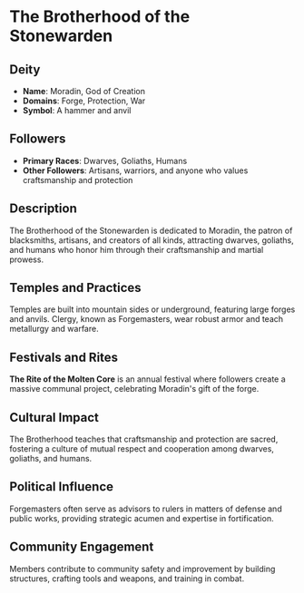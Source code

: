 # The Brotherhood of the Stonewarden

## Deity
- **Name**: Moradin, God of Creation
- **Domains**: Forge, Protection, War
- **Symbol**: A hammer and anvil

## Followers
- **Primary Races**: Dwarves, Goliaths, Humans
- **Other Followers**: Artisans, warriors, and anyone who values craftsmanship and protection

## Description
The Brotherhood of the Stonewarden is dedicated to Moradin, the patron of blacksmiths, artisans, and creators of all kinds, attracting dwarves, goliaths, and humans who honor him through their craftsmanship and martial prowess.

## Temples and Practices
Temples are built into mountain sides or underground, featuring large forges and anvils. Clergy, known as Forgemasters, wear robust armor and teach metallurgy and warfare.

## Festivals and Rites
**The Rite of the Molten Core** is an annual festival where followers create a massive communal project, celebrating Moradin's gift of the forge.

## Cultural Impact
The Brotherhood teaches that craftsmanship and protection are sacred, fostering a culture of mutual respect and cooperation among dwarves, goliaths, and humans.

## Political Influence
Forgemasters often serve as advisors to rulers in matters of defense and public works, providing strategic acumen and expertise in fortification.

## Community Engagement
Members contribute to community safety and improvement by building structures, crafting tools and weapons, and training in combat.